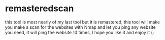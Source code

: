 # remasteredscan
this tool is most nearly of my last tool but it is remastered, this tool will make you make a scan for the websites with Nmap and let you ping any website you need, it will ping the website 10 times, I hope you like it and enjoy it (:
